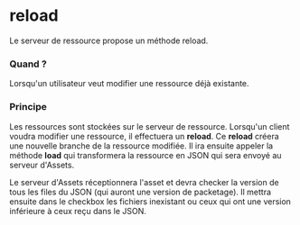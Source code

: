 # reload

Le serveur de ressource propose un méthode reload.

### Quand ?

Lorsqu'un utilisateur veut modifier une ressource déjà existante.

### Principe

Les ressources sont stockées sur le serveur de ressource. Lorsqu'un client voudra modifier une ressource, il effectuera un **reload**.
Ce **reload** créera une nouvelle branche de la ressource modifiée. Il ira ensuite appeler la méthode **load** qui transformera la ressource en JSON qui sera envoyé au serveur d'Assets.

Le serveur d'Assets réceptionnera l'asset et devra checker la version de tous les files du JSON (qui auront une version de packetage). Il mettra ensuite dans le checkbox les fichiers inexistant ou ceux qui ont une version inférieure à ceux reçu dans le JSON.
